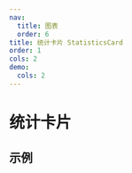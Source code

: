 ```yaml
---
nav:
  title: 图表
  order: 6
title: 统计卡片 StatisticsCard
order: 1
cols: 2
demo:
  cols: 2
---
```


# 统计卡片

## 示例

<code src="./index.tsx" ></code>

